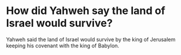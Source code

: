 # How did Yahweh say the land of Israel would survive?

Yahweh said the land of Israel would survive by the king of Jerusalem keeping his covenant with the king of Babylon.

